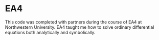 # EA4

This code was completed with partners during the course of EA4 at Northwestern University.  EA4 taught me how to solve ordinary differential equations both analytically and symbolically.
